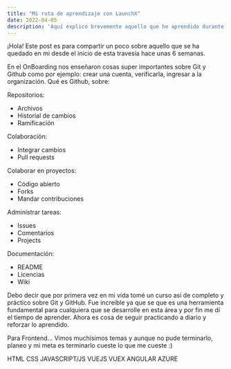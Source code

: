 ```yaml
---
title: "Mi ruta de aprendizaje con LaunchX"
date: 2022-04-05
description: 'Aquí explico brevemente aquello que he aprendido durante este trayecto con LaunchX, desde el OnBoarding a Frontend e incluso un poco de Backend.'
---
```


¡Hola! Este post es para compartir un poco sobre aquello que se ha quedado en mi desde el inicio de esta travesía hace unas 6 semanas.

En el OnBoarding nos enseñaron cosas super importantes sobre Git y Github como por ejemplo: crear una cuenta, verificarla, ingresar a la organización.
Qué es Github, sobre:

Repositorios:
- Archivos
- Historial de cambios
- Ramificación

Colaboración:
- Integrar cambios
- Pull requests

Colaborar en proyectos:
- Código abierto
- Forks
- Mandar contribuciones

Administrar tareas:
- Issues
- Comentarios
- Projects

Documentación:
- README
- Licencias
- Wiki


Debo decir que por primera vez en mi vida tomé un curso asi de completo y práctico sobre Git y GitHub. Fue increíble ya que se que es una herramienta fundamental para cualquiera que se desarrolle en esta área y por fin me dí el tiempo de aprender.
Ahora es cosa de seguir practicando a diario y reforzar lo aprendido.


Para Frontend...
Vimos muchísimos temas y aunque no pude terminarlo, planeo y mi meta es terminarlo cueste lo que me cueste :)

HTML
CSS
JAVASCRIPT/JS
VUEJS
VUEX
ANGULAR
AZURE
